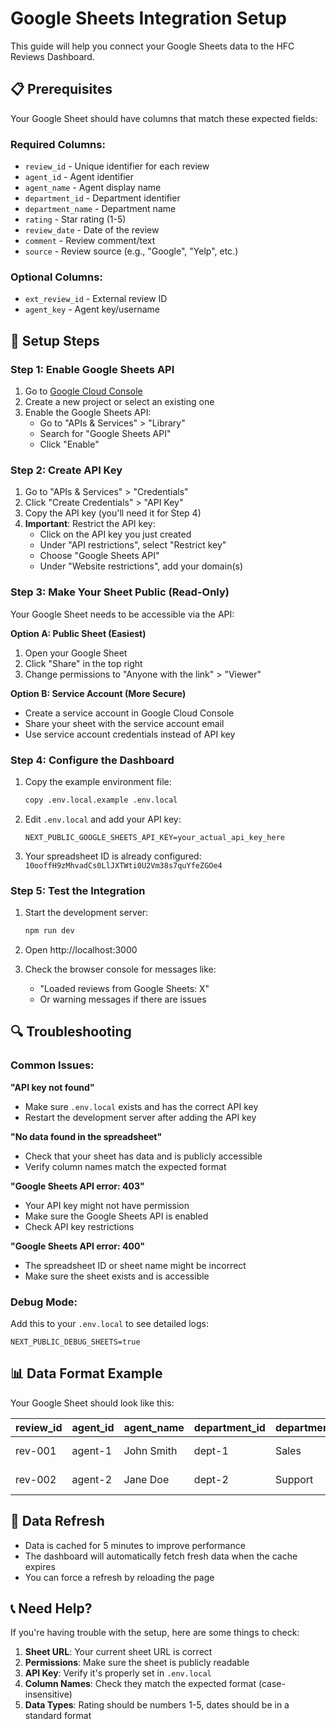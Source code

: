 # Google Sheets Integration Setup

This guide will help you connect your Google Sheets data to the HFC Reviews Dashboard.

## 📋 Prerequisites

Your Google Sheet should have columns that match these expected fields:

### Required Columns:
- `review_id` - Unique identifier for each review
- `agent_id` - Agent identifier
- `agent_name` - Agent display name
- `department_id` - Department identifier  
- `department_name` - Department name
- `rating` - Star rating (1-5)
- `review_date` - Date of the review
- `comment` - Review comment/text
- `source` - Review source (e.g., "Google", "Yelp", etc.)

### Optional Columns:
- `ext_review_id` - External review ID
- `agent_key` - Agent key/username

## 🔧 Setup Steps

### Step 1: Enable Google Sheets API

1. Go to [Google Cloud Console](https://console.cloud.google.com/)
2. Create a new project or select an existing one
3. Enable the Google Sheets API:
   - Go to "APIs & Services" > "Library"
   - Search for "Google Sheets API"
   - Click "Enable"

### Step 2: Create API Key

1. Go to "APIs & Services" > "Credentials"
2. Click "Create Credentials" > "API Key"
3. Copy the API key (you'll need it for Step 4)
4. **Important**: Restrict the API key:
   - Click on the API key you just created
   - Under "API restrictions", select "Restrict key"
   - Choose "Google Sheets API"
   - Under "Website restrictions", add your domain(s)

### Step 3: Make Your Sheet Public (Read-Only)

Your Google Sheet needs to be accessible via the API:

**Option A: Public Sheet (Easiest)**
1. Open your Google Sheet
2. Click "Share" in the top right
3. Change permissions to "Anyone with the link" > "Viewer"

**Option B: Service Account (More Secure)**
- Create a service account in Google Cloud Console
- Share your sheet with the service account email
- Use service account credentials instead of API key

### Step 4: Configure the Dashboard

1. Copy the example environment file:
   ```bash
   copy .env.local.example .env.local
   ```

2. Edit `.env.local` and add your API key:
   ```
   NEXT_PUBLIC_GOOGLE_SHEETS_API_KEY=your_actual_api_key_here
   ```

3. Your spreadsheet ID is already configured: `10ooffH9zMhvadCs0LlJXTWti0U2Vm38s7quYfeZGOe4`

### Step 5: Test the Integration

1. Start the development server:
   ```bash
   npm run dev
   ```

2. Open http://localhost:3000
3. Check the browser console for messages like:
   - "Loaded reviews from Google Sheets: X"
   - Or warning messages if there are issues

## 🔍 Troubleshooting

### Common Issues:

**"API key not found"**
- Make sure `.env.local` exists and has the correct API key
- Restart the development server after adding the API key

**"No data found in the spreadsheet"**
- Check that your sheet has data and is publicly accessible
- Verify column names match the expected format

**"Google Sheets API error: 403"**
- Your API key might not have permission
- Make sure the Google Sheets API is enabled
- Check API key restrictions

**"Google Sheets API error: 400"**
- The spreadsheet ID or sheet name might be incorrect
- Make sure the sheet exists and is accessible

### Debug Mode:

Add this to your `.env.local` to see detailed logs:
```
NEXT_PUBLIC_DEBUG_SHEETS=true
```

## 📊 Data Format Example

Your Google Sheet should look like this:

| review_id | agent_id | agent_name | department_id | department_name | rating | review_date | comment | source |
|-----------|----------|------------|---------------|-----------------|--------|-------------|---------|--------|
| rev-001 | agent-1 | John Smith | dept-1 | Sales | 5 | 2024-01-15 | Great service! | Google |
| rev-002 | agent-2 | Jane Doe | dept-2 | Support | 4 | 2024-01-16 | Very helpful | Yelp |

## 🔄 Data Refresh

- Data is cached for 5 minutes to improve performance
- The dashboard will automatically fetch fresh data when the cache expires
- You can force a refresh by reloading the page

## 📞 Need Help?

If you're having trouble with the setup, here are some things to check:

1. **Sheet URL**: Your current sheet URL is correct
2. **Permissions**: Make sure the sheet is publicly readable
3. **API Key**: Verify it's properly set in `.env.local`
4. **Column Names**: Check they match the expected format (case-insensitive)
5. **Data Types**: Rating should be numbers 1-5, dates should be in a standard format
